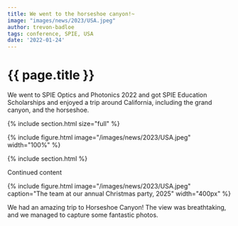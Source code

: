 ```yaml
---
title: We went to the horseshoe canyon!~
image: "images/news/2023/USA.jpeg"
author: trevon-badloe
tags: conference, SPIE, USA
date: '2022-01-24'
---
```


# {{ page.title }}


We went to SPIE Optics and Photonics 2022 and got SPIE Education Scholarships and enjoyed a trip around California, including the grand canyon, and the horseshoe.

{% include section.html size="full" %}

{% include figure.html image="/images/news/2023/USA.jpeg" width="100%" %}

{% include section.html %}

Continued content


{%
  include figure.html
  image="/images/news/2023/USA.jpeg"
  caption="The team at our annual Christmas party, 2025"
  width="400px"
%}




We had an amazing trip to Horseshoe Canyon! The view was breathtaking, and we managed to capture some fantastic photos.